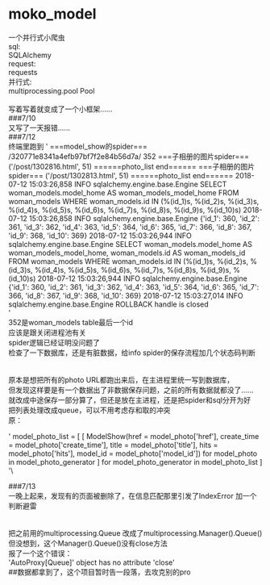 # moko_model
一个并行式小爬虫\
sql:\
    SQLAlchemy\
request:\
    requests\
并行式:\
    multiprocessing.pool Pool\
\
写着写着就变成了一个小框架......\
###7/10\
又写了一天报错......
\
###7/12\
终端里跑到
'
	===model_show的spider===
	/320771e8341a4efb97bf7f2e84b56d7a/ 352
	===子相册的图片spider===
	('/post/1302816.html', 51)
	======photo_list end======
	===子相册的图片spider===
	('/post/1302813.html', 51)
	======photo_list end======
	2018-07-12 15:03:26,858 INFO sqlalchemy.engine.base.Engine 
	    SELECT woman_models.model_home AS woman_models_model_home FROM woman_models
	    WHERE woman_models.id IN (%(id_1)s, %(id_2)s, %(id_3)s, %(id_4)s, %(id_5)s, %(id_6)s, %(id_7)s, %(id_8)s, 
	        %(id_9)s, %(id_10)s)
	2018-07-12 15:03:26,858 INFO sqlalchemy.engine.base.Engine 
	    {'id_1': 360, 'id_2': 361, 'id_3': 362, 'id_4': 363, 'id_5': 364, 'id_6': 365, 'id_7': 366, 'id_8': 367, 
	        'id_9': 368, 'id_10': 369}
	2018-07-12 15:03:26,944 INFO sqlalchemy.engine.base.Engine 
	    SELECT woman_models.model_home AS woman_models_model_home, woman_models.id AS woman_models_id
	    FROM woman_models
	    WHERE woman_models.id IN (%(id_1)s, %(id_2)s, %(id_3)s, %(id_4)s, %(id_5)s, %(id_6)s, %(id_7)s, %(id_8)s, 
	        %(id_9)s, %(id_10)s)
	2018-07-12 15:03:26,944 INFO sqlalchemy.engine.base.Engine 
	    {'id_1': 360, 'id_2': 361, 'id_3': 362, 'id_4': 363, 'id_5': 364, 'id_6': 365, 'id_7': 366, 'id_8': 367, 
	        'id_9': 368, 'id_10': 369}
	2018-07-12 15:03:27,014 INFO sqlalchemy.engine.base.Engine ROLLBACK
	handle is closed\
'\
352是woman_models table最后一个id\
应该是跟关闭进程池有关\
spider逻辑已经证明没问题了\
检查了一下数据库，还是有脏数据，给info spider的保存流程加几个状态码判断\
\
\
原本是想把所有的photo URL都跑出来后，在主进程里统一写到数据库，\
但发现这样要是有一个数据出了非数据保存问题，之前的所有数据就都没了......\
就改成中途保存一部分算了，但还是放在主进程，还是把spider和sql分开为好 \
把列表处理改成queue，可以不用考虑存和取的冲突 \
原：

'
	model_photo_list = 
	        [
	            [
					ModelShow(href = model_photo['href'], create_time = model_photo['create_time'],
							title = model_photo['title'], hits = model_photo['hits'],
							model_id = model_photo['model_id'])
					for model_photo in model_photo_generator
				] for model_photo_generator in model_photo_list
		]
'\

###7/13\
一晚上起来，发现有的页面被删除了，在信息匹配那里引发了IndexError 加一个判断避雷\
\
\
把之前用的multiprocessing.Queue 改成了multiprocessing.Manager().Queue()\
但没想到，这个Manager().Queue()没有close方法\
报了一个这个错误：\
'AutoProxy[Queue]' object has no attribute 'close'\
##数据都拿到了，这个项目暂时告一段落，去攻克别的pro